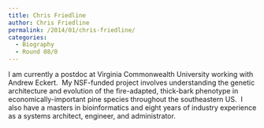 ```yaml
---
title: Chris Friedline
author: Chris Friedline
permalink: /2014/01/chris-friedline/
categories:
  - Biography
  - Round 08/0
---
```

I am currently a postdoc at Virginia Commonwealth University working with Andrew Eckert.  My NSF-funded project involves understanding the genetic architecture and evolution of the fire-adapted, thick-bark phenotype in economically-important pine species throughout the southeastern US.  I also have a masters in bioinformatics and eight years of industry experience as a systems architect, engineer, and administrator.
